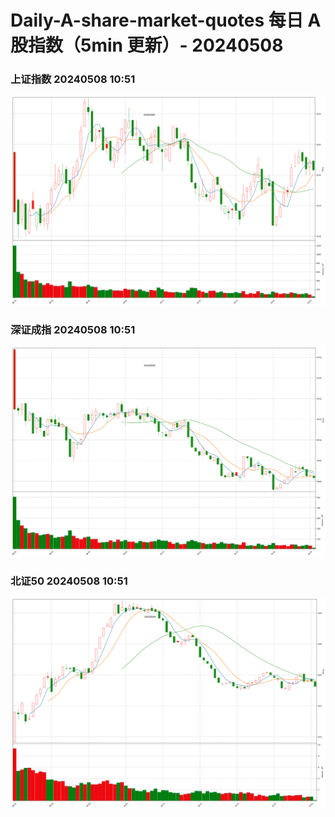 
# Daily-A-share-market-quotes 每日 A 股指数（5min 更新）- 20240508

### 上证指数 20240508 10:51
![](./fig/2024/5/20240508-sh000001.png)

### 深证成指 20240508 10:51
![](./fig/2024/5/20240508-sz399001.png)

### 北证50 20240508 10:51
![](./fig/2024/5/20240508-bj899050.png)
